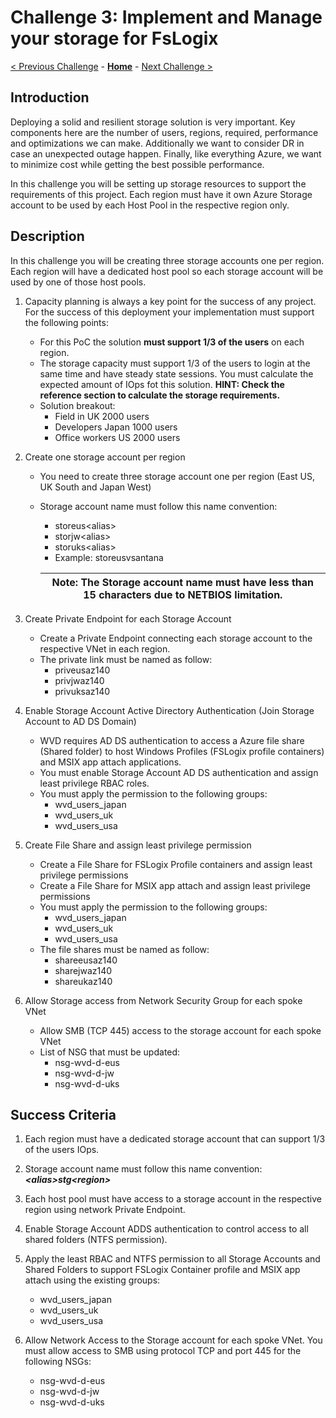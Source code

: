 # Challenge 3: Implement and Manage your storage for FsLogix

[< Previous Challenge](./02-Plan-WVD-Architecture.md) - **[Home](../README.md)** - [Next Challenge >](./04-Create-Manage-Images.md)

## Introduction

Deploying a solid and resilient storage solution is very important. Key components here are the number of users, regions, required, performance and optimizations we can make. Additionally we want to consider DR in case an unexpected outage happen. Finally, like everything Azure, we want to minimize cost while getting the best possible performance.

In this challenge you will be setting up storage resources to support the requirements of this project. Each region must have it own Azure Storage account to be used by each Host Pool in the respective region only.

## Description

In this challenge you will be creating three storage accounts one per region. Each region will have a dedicated host pool so each storage account will be used by one of those host pools.

1. Capacity planning is always a key point for the success of any project. For the success of this deployment your implementation must support the following points:
    * For this PoC the solution **must support 1/3 of the users** on each region. 
    * The storage capacity must support 1/3 of the users to login at the same time and have steady state sessions. You must calculate the expected amount of IOps fot this solution. **HINT: Check the reference section to calculate the storage requirements.**
    * Solution breakout:
        * Field in UK 2000 users
        * Developers Japan 1000 users
        * Office workers US 2000 users

1. Create one storage account per region
    * You need to create three storage account one per region (East US, UK South and Japan West)
    * Storage account name must follow this name convention:
        - storeus\<alias>
        - storjw\<alias>
        - storuks\<alias>
        - Example: storeusvsantana

        | Note: The Storage account name must have less than 15 characters due to NETBIOS limitation. |
        | --- |

1. Create Private Endpoint for each Storage Account
    * Create a Private Endpoint connecting each storage account to the respective VNet in each region.
    * The private link must be named as follow:
        - priveusaz140  
        - privjwaz140
        - privuksaz140

1. Enable Storage Account Active Directory Authentication (Join Storage Account to AD DS Domain)
    * WVD requires AD DS authentication to access a Azure file share (Shared folder) to host Windows Profiles (FSLogix profile containers) and MSIX app attach applications.
    * You must enable Storage Account AD DS authentication and assign least privilege RBAC roles.
    * You must apply the permission to the following groups:
        - wvd_users_japan
        - wvd_users_uk
        - wvd_users_usa

1. Create File Share and assign least privilege permission
    * Create a File Share for FSLogix Profile containers and assign least privilege permissions
    * Create a File Share for MSIX app attach and assign least privilege permissions
    * You must apply the permission to the following groups:
        - wvd_users_japan
        - wvd_users_uk
        - wvd_users_usa  
    * The file shares must be named as follow:
        - shareeusaz140
        - sharejwaz140
        - shareukaz140

1. Allow Storage access from Network Security Group for each spoke VNet
    * Allow SMB (TCP 445) access to the storage account for each spoke VNet
    * List of NSG that must be updated:
        - nsg-wvd-d-eus
        - nsg-wvd-d-jw
        - nsg-wvd-d-uks

## Success Criteria

1. Each region must have a dedicated storage account that can support 1/3 of the users IOps.

1. Storage account name must follow this name convention: ***\<alias>stg\<region>***

1. Each host pool must have access to a storage account in the respective region using network Private Endpoint.

1. Enable Storage Account ADDS authentication to control access to all shared folders (NTFS permission).

1. Apply the least RBAC and NTFS permission to all Storage Accounts and Shared Folders to support FSLogix Container profile and MSIX app attach using the existing groups:
    - wvd_users_japan
    - wvd_users_uk
    - wvd_users_usa  

1. Allow Network Access to the Storage account for each spoke VNet.
You must allow access to SMB using protocol TCP and port 445 for the following NSGs:
    - nsg-wvd-d-eus
    - nsg-wvd-d-jw
    - nsg-wvd-d-uks    